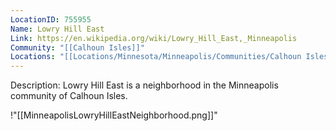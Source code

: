 ```yaml
---
LocationID: 755955
Name: Lowry Hill East
Link: https://en.wikipedia.org/wiki/Lowry_Hill_East,_Minneapolis 
Community: "[[Calhoun Isles]]"
Locations: "[[Locations/Minnesota/Minneapolis/Communities/Calhoun Isles/Lowry Hill East/Temple Israel]]"
---
```


Description:
Lowry Hill East is a neighborhood in the Minneapolis community of Calhoun Isles.


!"[[MinneapolisLowryHillEastNeighborhood.png]]"
